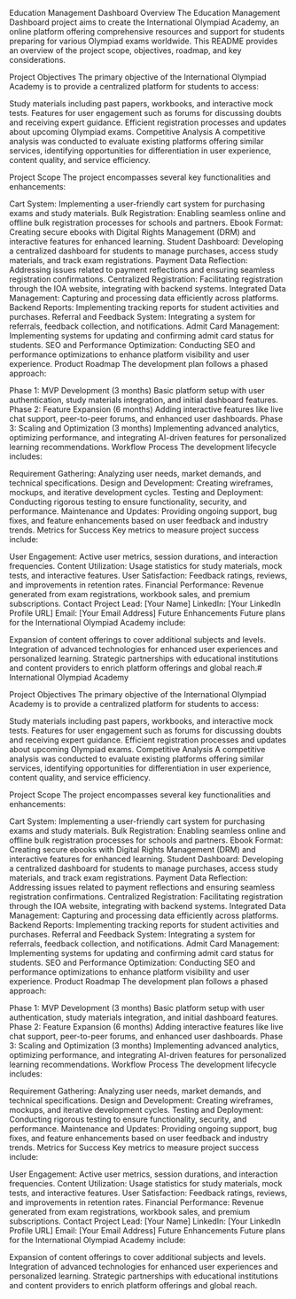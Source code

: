 Education Management Dashboard
Overview
The Education Management Dashboard project aims to create the International Olympiad Academy, an online platform offering comprehensive resources and support for students preparing for various Olympiad exams worldwide. This README provides an overview of the project scope, objectives, roadmap, and key considerations.

Project Objectives
The primary objective of the International Olympiad Academy is to provide a centralized platform for students to access:

Study materials including past papers, workbooks, and interactive mock tests.
Features for user engagement such as forums for discussing doubts and receiving expert guidance.
Efficient registration processes and updates about upcoming Olympiad exams.
Competitive Analysis
A competitive analysis was conducted to evaluate existing platforms offering similar services, identifying opportunities for differentiation in user experience, content quality, and service efficiency.

Project Scope
The project encompasses several key functionalities and enhancements:

Cart System: Implementing a user-friendly cart system for purchasing exams and study materials.
Bulk Registration: Enabling seamless online and offline bulk registration processes for schools and partners.
Ebook Format: Creating secure ebooks with Digital Rights Management (DRM) and interactive features for enhanced learning.
Student Dashboard: Developing a centralized dashboard for students to manage purchases, access study materials, and track exam registrations.
Payment Data Reflection: Addressing issues related to payment reflections and ensuring seamless registration confirmations.
Centralized Registration: Facilitating registration through the IOA website, integrating with backend systems.
Integrated Data Management: Capturing and processing data efficiently across platforms.
Backend Reports: Implementing tracking reports for student activities and purchases.
Referral and Feedback System: Integrating a system for referrals, feedback collection, and notifications.
Admit Card Management: Implementing systems for updating and confirming admit card status for students.
SEO and Performance Optimization: Conducting SEO and performance optimizations to enhance platform visibility and user experience.
Product Roadmap
The development plan follows a phased approach:

Phase 1: MVP Development (3 months)
Basic platform setup with user authentication, study materials integration, and initial dashboard features.
Phase 2: Feature Expansion (6 months)
Adding interactive features like live chat support, peer-to-peer forums, and enhanced user dashboards.
Phase 3: Scaling and Optimization (3 months)
Implementing advanced analytics, optimizing performance, and integrating AI-driven features for personalized learning recommendations.
Workflow Process
The development lifecycle includes:

Requirement Gathering: Analyzing user needs, market demands, and technical specifications.
Design and Development: Creating wireframes, mockups, and iterative development cycles.
Testing and Deployment: Conducting rigorous testing to ensure functionality, security, and performance.
Maintenance and Updates: Providing ongoing support, bug fixes, and feature enhancements based on user feedback and industry trends.
Metrics for Success
Key metrics to measure project success include:

User Engagement: Active user metrics, session durations, and interaction frequencies.
Content Utilization: Usage statistics for study materials, mock tests, and interactive features.
User Satisfaction: Feedback ratings, reviews, and improvements in retention rates.
Financial Performance: Revenue generated from exam registrations, workbook sales, and premium subscriptions.
Contact
Project Lead: [Your Name]
LinkedIn: [Your LinkedIn Profile URL]
Email: [Your Email Address]
Future Enhancements
Future plans for the International Olympiad Academy include:

Expansion of content offerings to cover additional subjects and levels.
Integration of advanced technologies for enhanced user experiences and personalized learning.
Strategic partnerships with educational institutions and content providers to enrich platform offerings and global reach.# International Olympiad Academy

Project Objectives
The primary objective of the International Olympiad Academy is to provide a centralized platform for students to access:

Study materials including past papers, workbooks, and interactive mock tests.
Features for user engagement such as forums for discussing doubts and receiving expert guidance.
Efficient registration processes and updates about upcoming Olympiad exams.
Competitive Analysis
A competitive analysis was conducted to evaluate existing platforms offering similar services, identifying opportunities for differentiation in user experience, content quality, and service efficiency.

Project Scope
The project encompasses several key functionalities and enhancements:

Cart System: Implementing a user-friendly cart system for purchasing exams and study materials.
Bulk Registration: Enabling seamless online and offline bulk registration processes for schools and partners.
Ebook Format: Creating secure ebooks with Digital Rights Management (DRM) and interactive features for enhanced learning.
Student Dashboard: Developing a centralized dashboard for students to manage purchases, access study materials, and track exam registrations.
Payment Data Reflection: Addressing issues related to payment reflections and ensuring seamless registration confirmations.
Centralized Registration: Facilitating registration through the IOA website, integrating with backend systems.
Integrated Data Management: Capturing and processing data efficiently across platforms.
Backend Reports: Implementing tracking reports for student activities and purchases.
Referral and Feedback System: Integrating a system for referrals, feedback collection, and notifications.
Admit Card Management: Implementing systems for updating and confirming admit card status for students.
SEO and Performance Optimization: Conducting SEO and performance optimizations to enhance platform visibility and user experience.
Product Roadmap
The development plan follows a phased approach:

Phase 1: MVP Development (3 months)
Basic platform setup with user authentication, study materials integration, and initial dashboard features.
Phase 2: Feature Expansion (6 months)
Adding interactive features like live chat support, peer-to-peer forums, and enhanced user dashboards.
Phase 3: Scaling and Optimization (3 months)
Implementing advanced analytics, optimizing performance, and integrating AI-driven features for personalized learning recommendations.
Workflow Process
The development lifecycle includes:

Requirement Gathering: Analyzing user needs, market demands, and technical specifications.
Design and Development: Creating wireframes, mockups, and iterative development cycles.
Testing and Deployment: Conducting rigorous testing to ensure functionality, security, and performance.
Maintenance and Updates: Providing ongoing support, bug fixes, and feature enhancements based on user feedback and industry trends.
Metrics for Success
Key metrics to measure project success include:

User Engagement: Active user metrics, session durations, and interaction frequencies.
Content Utilization: Usage statistics for study materials, mock tests, and interactive features.
User Satisfaction: Feedback ratings, reviews, and improvements in retention rates.
Financial Performance: Revenue generated from exam registrations, workbook sales, and premium subscriptions.
Contact
Project Lead: [Your Name]
LinkedIn: [Your LinkedIn Profile URL]
Email: [Your Email Address]
Future Enhancements
Future plans for the International Olympiad Academy include:

Expansion of content offerings to cover additional subjects and levels.
Integration of advanced technologies for enhanced user experiences and personalized learning.
Strategic partnerships with educational institutions and content providers to enrich platform offerings and global reach.
